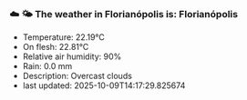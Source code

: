### ☁️ 🌤️  The weather in Florianópolis is: Florianópolis

- Temperature: 22.19°C
- On flesh: 22.81°C
- Relative air humidity: 90%
- Rain: 0.0 mm
- Description: Overcast clouds
- last updated: 2025-10-09T14:17:29.825674
